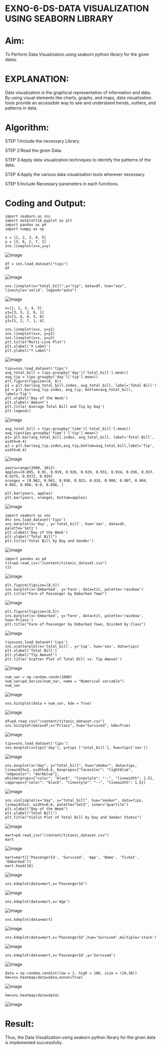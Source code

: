 # EXNO-6-DS-DATA VISUALIZATION USING SEABORN LIBRARY

# Aim:
  To Perform Data Visualization using seaborn python library for the given datas.

# EXPLANATION:
Data visualization is the graphical representation of information and data. By using visual elements like charts, graphs, and maps, data visualization tools provide an accessible way to see and understand trends, outliers, and patterns in data.

# Algorithm:
STEP 1:Include the necessary Library.

STEP 2:Read the given Data.

STEP 3:Apply data visualization techniques to identify the patterns of the data.

STEP 4:Apply the various data visualization tools wherever necessary.

STEP 5:Include Necessary parameters in each functions.

# Coding and Output:
```
import seaborn as sns
import matplotlib.pyplot as plt
import pandas as pd
import numpy as np
```
```
x = [1, 2, 3, 4, 5]
y = [3, 6, 2, 7, 1]
sns.lineplot(x=x,y=y)
```
![image](https://github.com/user-attachments/assets/f654d15c-f28b-4a3d-b1a6-a091430b12f1)
```
df = sns.load_dataset("tips")
df
```
![image](https://github.com/user-attachments/assets/5cd1f4fd-68c3-4963-a957-40c92314f04f)
```
sns.lineplot(x="total_bill",y="tip", data=df, hue="sex", linestyle='solid', legend="auto")
```
![image](https://github.com/user-attachments/assets/8cdb2fd3-fc63-48ae-84c8-c46356b3a30d)
```
x=[1, 2, 3, 4, 5]
y1=[3, 5, 2, 6, 1]
y2=[1, 6, 4, 3, 8]
y3=[5, 2, 7, 1, 4]
```
```
sns.lineplot(x=x, y=y1)
sns.lineplot(x=x, y=y2)
sns.lineplot(x=x, y=y3)
plt.title("Multi-Line Plot")
plt.xlabel('X Label')
plt.ylabel("Y Label")
```
![image](https://github.com/user-attachments/assets/74326e23-f6cd-4383-b54d-262c18361e11)
```
tips=sns.load_dataset('tips')
avg_total_bill = tips.groupby('day')['total_bill'].mean()
avg_tip = tips.groupby('day')['tip'].mean()
plt.figure(figsize=(8, 6))
p1 = plt.bar(avg_total_bill.index, avg_total_bill, label='Total Bill')
p2 = plt.bar(avg_tip.index, avg_tip, bottom=avg_total_bill, label='Tip')
plt.xlabel('Day of the Week')
plt.ylabel('Amount')
plt.title('Average Total Bill and Tip by Day')
plt.legend()
```
![image](https://github.com/user-attachments/assets/67727123-28e6-4c39-9b00-95f2f954c5ed)
```
avg_total_bill = tips.groupby('time')['total_bill'].mean()
avg_tip=tips.groupby('time') ['tip'].mean()
p1= plt.bar(avg_total_bill.index, avg_total_bill, label='Total Bill', width=0.4)
p2 = plt.bar(avg_tip.index,avg_tip,bottom=avg_total_bill,label='Tip', width=0.4)
```
![image](https://github.com/user-attachments/assets/e1263036-b99f-4430-b7f6-2aed77b0feda)
```
years=range(2000, 2012)
apples=[0.895, 0.91, 0.919, 0.926, 0.929, 0.931, 0.934, 0.936, 0.937, 0.9375, 0.9372, 0.939]
oranges = [0.962, 0.941, 0.930, 0.923, 0.918, 0.908, 0.907, 0.904, 0.901, 0.898, 0.9, 0.896, ]
```
```
plt.bar(years, apples)
plt.bar(years, oranges, bottom=apples)
```
![image](https://github.com/user-attachments/assets/51050198-fe86-4b3e-a4ef-0e301063d449)
```
import seaborn as sns
dt= sns.load_dataset('tips')
sns.barplot(x='day', y='total_bill', hue='sex', data=dt, palette='Set1')
plt.xlabel('Day of the Week')
plt.ylabel("Total Bill")
plt.title('Total Bill by Day and Gender')
```
![image](https://github.com/user-attachments/assets/d14f9141-ee89-4fe7-a51b-12594e2298a7)
```
import pandas as pd
tit=pd.read_csv("/content/titanic_dataset.csv")
tit
```
![image](https://github.com/user-attachments/assets/01422c49-2a5d-4fb0-9fbb-7c4e0b3842dd)
```
plt.figure(figsize=(8,5))
sns.barplot(x='Embarked', y='Fare', data=tit, palette='rainbow')
plt.title("Fare of Passenger by Embarked Town")
```
![image](https://github.com/user-attachments/assets/1e7c31e2-4167-40a1-beef-a887866d31cb)
```
plt.figure(figsize=(8,5))
sns.barplot(x='Embarked', y='Fare', data=tit, palette='rainbow', hue='Pclass')
plt.title("Fare of Passenger by Embarked Town, Divided by Class")
```
![image](https://github.com/user-attachments/assets/8da214b6-f26f-4a56-8e6f-bf2258332aaa)
```
tips=sns.load_dataset('tips')
sns.scatterplot(x='total_bill', y='tip', hue='sex', data=tips)
plt.xlabel('Total Bill')
plt.ylabel("Tip Amount")
plt.title('Scatter Plot of Total Bill vs. Tip Amount')
```
![image](https://github.com/user-attachments/assets/0439468e-0463-4992-a1ed-eb113cc1c52e)
```
num_var = np.random.randn(1000)
num_var=pd.Series(num_var, name = "Numerical variable")
num_var
```
![image](https://github.com/user-attachments/assets/25a34f2a-0921-4a21-b757-f1ccf9104850)
```
sns.histplot(data = num_var, kde = True)
```
![image](https://github.com/user-attachments/assets/7ed01ceb-dec4-4c22-97af-4c6e04c6d19e)
```
df=pd.read_csv("/content/titanic_dataset.csv")
sns.histplot(data=df,x="Pclass", hue="Survived", kde=True)
```
![image](https://github.com/user-attachments/assets/31452360-c687-4f83-8dc3-40289265c6e8)
```
tips=sns.load_dataset('tips')
sns.boxplot(x=tips['day'], y=tips ['total_bill'], hue=tips['sex'])
```
![image](https://github.com/user-attachments/assets/4c21c519-3c45-4a7d-911e-8ea7baf0fada)
```
sns.boxplot(x="day", y="total_bill", hue="smoker", data=tips, linewidth=2, width=0.6, boxprops={"facecolor": "lightblue", "edgecolor": "darkblue"},
whiskerprops={"color": "black", "linestyle": "--", "linewidth": 1.5}, capprops={"color": "black", "linestyle": "--", "linewidth": 1.5})
```
![image](https://github.com/user-attachments/assets/2f096384-fe80-41aa-8aab-87c45559515b)
```
sns.violinplot(x="day", y="total_bill", hue="smoker", data=tips, linewidth=2, width=0.6, palette="Set3", inner="quartile")
plt.xlabel("Day of the Week")
plt.ylabel("Total Bill")
plt.title("Violin Plot of Total Bill by Day and Smoker Status")
```
![image](https://github.com/user-attachments/assets/43e14a8e-d4db-462d-b39e-b851e19743d1)
```
mart=pd.read_csv("/content/titanic_dataset.csv")
mart
```
![image](https://github.com/user-attachments/assets/604a63e4-a508-4b6c-b326-f7498dfb5fc5)
```
mart=mart[['PassengerId', 'Survived', 'Age', 'Name', 'Ticket', 'Embarked']]
mart.head(10)
```
![image](https://github.com/user-attachments/assets/fc13c0dc-9fbe-4be2-a297-25ebdc7b9c53)
```
sns.kdeplot(data=mart,x='PassengerId')
```
![image](https://github.com/user-attachments/assets/d2b87439-1137-471e-a7a5-c06841372b47)
```
sns.kdeplot(data=mart,x='Age')
```
![image](https://github.com/user-attachments/assets/39dfcc3a-6b04-45c1-baf1-e868f63a7dbf)
```
sns.kdeplot(data=mart)
```
![image](https://github.com/user-attachments/assets/9a8c5f45-4e3a-4921-9489-e5ce79c1b162)
```
sns.kdeplot(data=mart,x='PassengerId',hue='Survived',multiple='stack')
```
![image](https://github.com/user-attachments/assets/1fbf5dfd-a5f6-4a6f-954f-a0cbe2551a2c)
```
sns.kdeplot(data=mart,x='PassengerId',y='Survived')
```
![image](https://github.com/user-attachments/assets/45828de0-2627-4dcc-b842-74413bf35df9)
```
data = np.random.randint(low = 1, high = 100, size = (10,10))
hm=sns.heatmap(data=data,annot=True)
```
![image](https://github.com/user-attachments/assets/ba17a41f-81b2-459a-bfa9-676a66da195d)
```
hm=sns.heatmap(data=data)
```
![image](https://github.com/user-attachments/assets/fa24237c-7805-487a-a1a7-dc2538a0d6fc)

# Result:
Thus, the Data Visualization using seaborn python library for the given data is implemented successfully.
